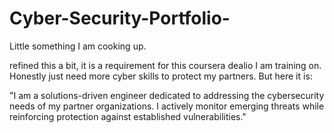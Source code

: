 # Cyber-Security-Portfolio-
Little something I am cooking up. 


refined this a bit, it is a requirement for this coursera dealio I am training on. Honestly just need more cyber skills to protect my partners. But here it is: 

"I am a solutions-driven engineer dedicated to addressing the cybersecurity needs of my partner organizations. I actively monitor emerging threats while reinforcing protection against established vulnerabilities."
